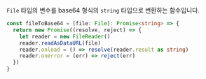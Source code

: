 `File` 타입의 변수를 base64 형식의 `string` 타입으로 변환하는 함수입니다.

```typescript
const fileToBase64 = (file: File): Promise<string> => {
  return new Promise((resolve, reject) => {
    let reader = new FileReader()
    reader.readAsDataURL(file)
    reader.onload = () => resolve(reader.result as string)
    reader.onerror = (err) => reject(err)
  })
}
```

